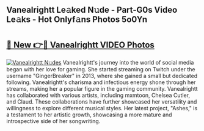 ## Vanealrightt Le𝚊ked N𝚞de - Part-G0s Video Le𝚊ks - Hot Onlyf𝚊ns Photos 5o0Yn

# <h2><a href="http://ab20852.deff.icu/?id=Vanealrightt">🔗 New 👉🔴 Vanealrightt VIDEO Photos</a></h2>

[![Vanealrightt N𝚞des](https://i.imgur.com/rIISA9y.gif)](http://ab20852.deff.icu/?id=Vanealrightt)
Vanealrightt's journey into the world of social media began with her love for gaming. She started streaming on Twitch under the username "GingerBreaker" in 2013, where she gained a small but dedicated following. Vanealrightt's charisma and infectious energy shone through her streams, making her a popular figure in the gaming community. Vanealrightt has collaborated with various artists, including mxmtoon, Chelsea Cutler, and Claud. These collaborations have further showcased her versatility and willingness to explore different musical styles. Her latest project, "Ashes," is a testament to her artistic growth, showcasing a more mature and introspective side of her songwriting.
